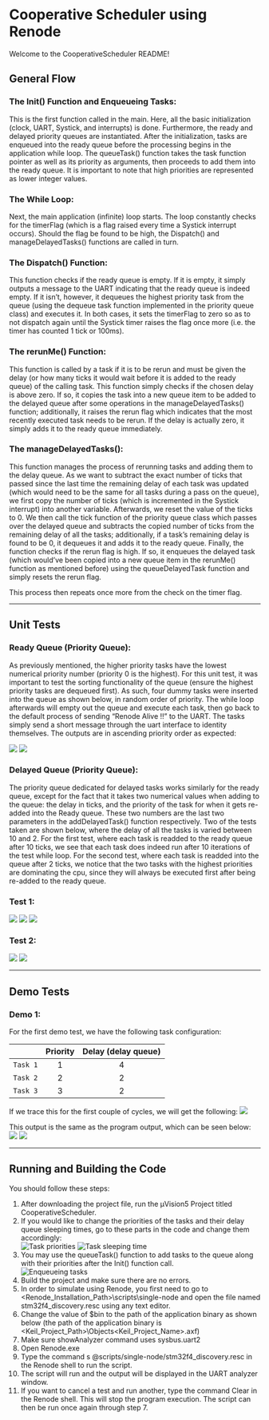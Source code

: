 # Cooperative Scheduler using Renode
Welcome to the CooperativeScheduler README!

## General Flow
### The Init() Function and Enqueueing Tasks:
This is the first function called in the main. Here, all the basic initialization (clock, UART, Systick, and interrupts) is done. Furthermore, the ready
and delayed priority queues are instantiated. After the initialization, tasks are enqueued into the ready queue before the processing begins in the application while loop. The queueTask() function takes the task function pointer as well as its priority as arguments, then proceeds to add them into the ready queue. It is important to note that high priorities are represented as lower integer values.

### The While Loop:
Next, the main application (infinite) loop starts. The loop constantly checks for the timerFlag (which is a flag raised every time a Systick interrupt occurs). Should the flag be found to be high, the Dispatch() and manageDelayedTasks() functions are called in turn.

### The Dispatch() Function:
This function checks if the ready queue is empty. If it is empty, it simply outputs a message to the UART indicating that the ready queue is indeed empty. If it isn’t, however, it dequeues the highest priority task from the queue (using the dequeue task function implemented in the priority queue class) and executes it. In both cases, it sets the timerFlag to zero so as to not dispatch again until the Systick timer raises the flag once more (i.e. the timer has counted 1 tick or 100ms).

### The rerunMe() Function:
This function is called by a task if it is to be rerun and must be given the delay (or how many ticks it would wait before it is added to the ready queue) of the calling task. This function simply checks if the chosen delay is above zero. If so, it copies the task into a new queue item to be added to the delayed queue after some operations in the manageDelayedTasks() function; additionally, it raises the rerun flag which indicates that the most recently executed task needs to be rerun. If the delay is actually zero, it simply adds it to the ready queue immediately.

### The manageDelayedTasks():
This function manages the process of rerunning tasks and adding them to the delay queue. As we want to subtract the exact number of ticks that passed since the last time the remaining delay of each task was updated (which would need to be the same for all tasks during a pass on the queue), we first copy the number of ticks (which is incremented in the Systick interrupt) into another variable. Afterwards, we reset the value of the ticks to 0. We then call the tick function of the priority queue class which passes over the delayed queue and subtracts the copied number of ticks from the remaining delay of all the tasks; additionally, if a task’s remaining delay is found to be 0, it dequeues it and adds it to the ready queue. Finally, the function checks if the rerun flag is high. If so, it enqueues the delayed task (which would’ve been copied into a new queue item in the rerunMe() function as mentioned before) using the queueDelayedTask function and simply resets the rerun flag.

This process then repeats once more from the check on the timer flag.

***

## Unit Tests
### Ready Queue (Priority Queue): 

As previously mentioned, the higher priority tasks have the lowest numerical priority number (priority 0 is the highest). For this unit test, it was important to test the sorting functionality of the queue (ensure the highest priority tasks are dequeued first). As such, four dummy tasks were 
inserted into the queue as shown below, in random order of priority. The while loop afterwards will empty out the queue and execute each task, then go back to the default process of sending “Renode Alive !!” to the UART. The tasks simply send a short message through the uart interface to identity themselves. The outputs are in ascending priority order as expected:

![](images/unittest1-1.png)
![](images/unittest1-2.png)

### Delayed Queue (Priority Queue): 

The priority queue dedicated for delayed tasks works similarly for the ready queue, except for the fact that it takes two numerical values when adding to the queue: the delay in ticks, and the priority of the task for when it gets re-added into the Ready queue. These two numbers are the last two parameters in the addDelayedTask() function respectively. Two of the tests taken are shown below, where the delay of all the tasks is varied between 10 and 2.
For the first test, where each task is readded to the ready queue after 10 ticks, we see that each task does indeed run after 10 iterations of the test while loop. For the second test, where each task is readded into the queue after 2 ticks, we notice that the two tasks with the highest priorities are dominating the cpu, since they will always be executed first after being re-added to the ready queue.

### Test 1:
![](images/unittest2-1.png)
![](images/unittest2-3.png)
![](images/unitest2-4.png)</br>

### Test 2:
![](images/unittest2-2.png)
![](images/unittest2-5.png)

***

## Demo Tests
### Demo 1:
For the first demo test, we have the following task configuration:

||   Priority    | Delay (delay queue) |
| :---: | :---: | :---: |
| `Task 1`  | 1| 4|
| `Task 2`  | 2| 2|
| `Task 3`  | 3| 2|

If we trace this for the first couple of cycles, we will get the following:
![](images/demo1.png)

This output is the same as the program output, which can be seen below:<br/>
![](images/demo1-2.png)
![](images/demo1-3.png)

***

## Running and Building the Code
You should follow these steps:

1. After downloading the project file, run the µVision5 Project titled CooperativeScheduler.
2. If you would like to change the priorities of the tasks and their delay queue sleeping times, go to these parts in the code and change them accordingly:<br/>
![Task priorities](images/building1.png)
![Task sleeping time](images/building2.png)
3. You may use the queueTask() function to add tasks to the queue along with their priorities after the Init() function call.<br/>
![Enqueueing tasks](images/building3.png)
4. Build the project and make sure there are no errors.
5. In order to simulate using Renode, you first need to go to <Renode_Installation_Path>\scripts\single-node and open the file named stm32f4_discovery.resc using any text editor. 
6. Change the value of $bin to the path of the application binary as shown below (the path of the application binary is <Keil_Project_Path>\Objects\<Keil_Project_Name>.axf)
7. Make sure showAnalyzer command uses sysbus.uart2
8. Open Renode.exe
9. Type the command s @scripts/single-node/stm32f4_discovery.resc in the Renode shell to run the script.
10. The script will run and the output will be displayed in the UART analyzer window.
11. If you want to cancel a test and run another, type the command Clear in the Renode shell. This will stop the program execution. The script can then be run once again through step 7.



